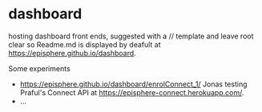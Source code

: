 # dashboard
hosting dashboard front ends, suggested with a /<foldername>/ template and leave root clear so Readme.md is displayed by deafult at https://episphere.github.io/dashboard.

Some experiments
* https://episphere.github.io/dashboard/enrolConnect_1/ Jonas testing Praful's Connect API at https://episphere-connect.herokuapp.com/.
* ...
